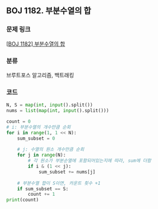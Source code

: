 ## BOJ 1182. 부분수열의 합

### 문제 링크

[[BOJ 1182\] 부분수열의 합](https://www.acmicpc.net/problem/1182)

### 분류

브루트포스 알고리즘, 백트래킹

### 코드

```python
N, S = map(int, input().split())
nums = list(map(int, input().split()))

count = 0
# i: 부분수열의 개수만큼 순회
for i in range(1, 1 << N):
    sum_subset = 0
    
    # j: 수열의 원소 개수만큼 순회
    for j in range(N):
        # 각 원소가 부분순열에 포함되어있는지에 따라, sum에 더함
        if i & (1 << j):
            sum_subset += nums[j]
    
    # 부분수열 합이 S이면, 카운트 횟수 +1
    if sum_subset == S:
        count += 1
print(count)
```


